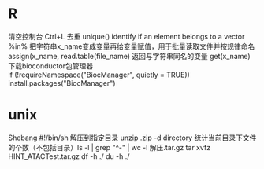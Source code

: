 # R
清空控制台 Ctrl+L
去重 unique()
identify if an element belongs to a vector %in%
把字符串x_name变成变量再给变量赋值，用于批量读取文件并按规律命名  assign(x_name, read.table(file_name)
返回与字符串同名的变量 get(x_name)
下载bioconductor包管理器  
if (!requireNamespace("BiocManager", quietly = TRUE)) install.packages("BiocManager")

# unix
Shebang #!/bin/sh
解压到指定目录 unzip .zip -d directory
统计当前目录下文件的个数（不包括目录）ls -l | grep "^-" | wc -l
解压.tar.gz tar xvfz HINT_ATACTest.tar.gz
df -h ./ 
du -h ./

<!--stackedit_data:
eyJoaXN0b3J5IjpbOTMzMzQ2MjY3LDEwMjQwMTMyNzcsMjExMT
QyNjc3NywtNjA1NDU4NDQ1LC0yNTUxMDMzNywtMTc1MDM0MjA5
NSwxNDEwNzEyNTYzLDEyODQ3MjI0NzgsMzAzNDg3NDc2LC0xOT
c5Mzk5NjM0LC02OTU4MzM4NjIsLTEwODg4NzI1MDBdfQ==
-->